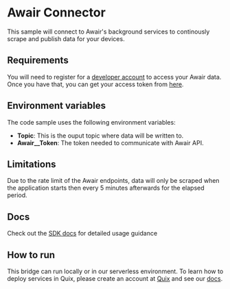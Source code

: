 # Awair Connector
This sample will connect to Awair's background services to continously scrape and publish data for your devices.

## Requirements

You will need to register for a [developer account](https://developer.getawair.com/onboard/welcome) to access your Awair data. Once you have that, you can get your access token from [here](https://developer.getawair.com/console/access-token).

## Environment variables

The code sample uses the following environment variables:

- **Topic**: This is the ouput topic where data will be written to.
- **Awair__Token**: The token needed to communicate with Awair API.

## Limitations
Due to the rate limit of the Awair endpoints, data will only be scraped when the application starts then every 5 minutes afterwards for the elapsed period.

## Docs

Check out the [SDK docs](https://quix.ai/docs/sdk/introduction.html) for detailed usage guidance

## How to run
This bridge can run locally or in our serverless environment. To learn how to deploy services in Quix, please create an account at [Quix](https://portal.platform.quix.ai/self-sign-up?xlink=github) and see our [docs](https://quix.ai/docs/guides/index.html).

